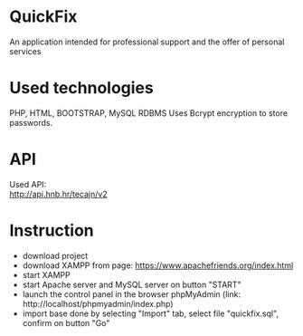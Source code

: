 # QuickFix
An application intended for professional support and the offer of personal services

# Used technologies
PHP, HTML, BOOTSTRAP, MySQL RDBMS
Uses Bcrypt encryption to store passwords.

# API
Used API:  
http://api.hnb.hr/tecajn/v2

# Instruction

- download project
- download XAMPP from page: https://www.apachefriends.org/index.html
- start XAMPP
- start Apache server and MySQL server on button "START"
- launch the control panel in the browser phpMyAdmin (link: http://localhost/phpmyadmin/index.php)
- import base done by selecting "Import" tab, select file "quickfix.sql", confirm on button "Go"

